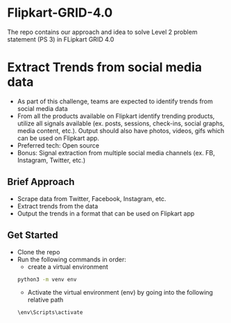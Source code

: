 # Flipkart-GRID-4.0
The repo contains our approach and idea to solve Level 2 problem statement (PS 3) in FLipkart GRID 4.0

# Extract Trends from social media data
- As part of this challenge, teams are expected to identify trends from social media data
- From all the products available on Flipkart identify trending products, utilize all signals available (ex. posts, sessions, check-ins, social graphs, media content, etc.). Output should also have photos, videos, gifs which can be
used on Flipkart app.
- Preferred tech: Open source
- Bonus: Signal extraction from multiple social media channels (ex. FB, Instagram, Twitter, etc.)


## Brief Approach
- Scrape data from Twitter, Facebook, Instagram, etc.
- Extract trends from the data
- Output the trends in a format that can be used on Flipkart app

## Get Started
- Clone the repo
- Run the following  commands in order:
    - create a virtual environment
    ```bash
    python3 -m venv env
    ```
    - Activate the virtual environment (env) by going into the following relative path
    ```bash
    \env\Scripts\activate
    ```
